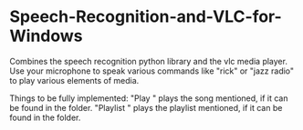 # Speech-Recognition-and-VLC-for-Windows

Combines the speech recognition python library and the vlc media player. 
Use your microphone to speak various commands like "rick" or "jazz radio" to play various elements of media.

Things to be fully implemented:
"Play <song-name>" plays the song mentioned, if it can be found in the folder.
"Playlist <playlist-name>" plays the playlist mentioned, if it can be found in the folder.

